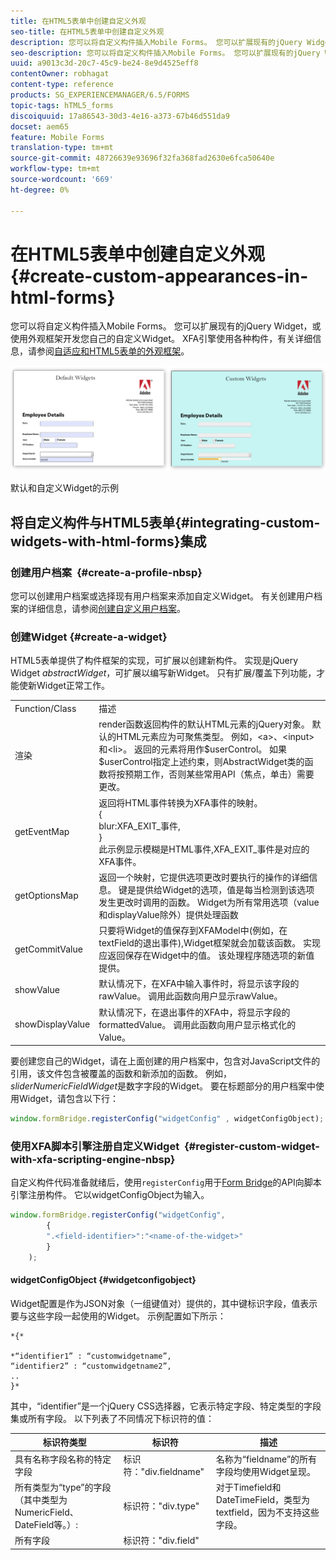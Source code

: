 ```yaml
---
title: 在HTML5表单中创建自定义外观
seo-title: 在HTML5表单中创建自定义外观
description: 您可以将自定义构件插入Mobile Forms。 您可以扩展现有的jQuery Widget，或开发您自己的自定义Widget。
seo-description: 您可以将自定义构件插入Mobile Forms。 您可以扩展现有的jQuery Widget，或开发您自己的自定义Widget。
uuid: a9013c3d-20c7-45c9-be24-8e9d4525eff8
contentOwner: robhagat
content-type: reference
products: SG_EXPERIENCEMANAGER/6.5/FORMS
topic-tags: hTML5_forms
discoiquuid: 17a86543-30d3-4e16-a373-67b46d551da9
docset: aem65
feature: Mobile Forms
translation-type: tm+mt
source-git-commit: 48726639e93696f32fa368fad2630e6fca50640e
workflow-type: tm+mt
source-wordcount: '669'
ht-degree: 0%

---
```



# 在HTML5表单中创建自定义外观{#create-custom-appearances-in-html-forms}

您可以将自定义构件插入Mobile Forms。 您可以扩展现有的jQuery Widget，或使用外观框架开发您自己的自定义Widget。 XFA引擎使用各种构件，有关详细信息，请参阅[自适应和HTML5表单的外观框架](/help/forms/using/introduction-widgets.md)。

![默认和自定义Widget的示例](assets/custom-widgets.jpg)

默认和自定义Widget的示例

## 将自定义构件与HTML5表单{#integrating-custom-widgets-with-html-forms}集成

### 创建用户档案  {#create-a-profile-nbsp}

您可以创建用户档案或选择现有用户档案来添加自定义Widget。 有关创建用户档案的详细信息，请参阅[创建自定义用户档案](/help/forms/using/custom-profile.md)。

### 创建Widget {#create-a-widget}

HTML5表单提供了构件框架的实现，可扩展以创建新构件。 实现是jQuery Widget *abstractWidget*，可扩展以编写新Widget。 只有扩展/覆盖下列功能，才能使新Widget正常工作。

<table>
 <tbody>
  <tr>
   <td>Function/Class</td>
   <td>描述</td>
  </tr>
  <tr>
   <td>渲染</td>
   <td>render函数返回构件的默认HTML元素的jQuery对象。 默认的HTML元素应为可聚焦类型。 例如，&lt;a&gt;、&lt;input&gt;和&lt;li&gt;。 返回的元素将用作$userControl。 如果$userControl指定上述约束，则AbstractWidget类的函数将按预期工作，否则某些常用API（焦点，单击）需要更改。 </td>
  </tr>
  <tr>
   <td>getEventMap</td>
   <td>返回将HTML事件转换为XFA事件的映射。 <br /> {<br /> blur:XFA_EXIT_事件,<br /> }<br /> 此示例显示模糊是HTML事件,XFA_EXIT_事件是对应的XFA事件。 </td>
  </tr>
  <tr>
   <td>getOptionsMap</td>
   <td>返回一个映射，它提供选项更改时要执行的操作的详细信息。 键是提供给Widget的选项，值是每当检测到该选项发生更改时调用的函数。 Widget为所有常用选项（value和displayValue除外）提供处理函数</td>
  </tr>
  <tr>
   <td>getCommitValue</td>
   <td>只要将Widget的值保存到XFAModel中(例如，在textField的退出事件),Widget框架就会加载该函数。 实现应返回保存在Widget中的值。 该处理程序随选项的新值提供。</td>
  </tr>
  <tr>
   <td>showValue</td>
   <td>默认情况下，在XFA中输入事件时，将显示该字段的rawValue。 调用此函数向用户显示rawValue。 </td>
  </tr>
  <tr>
   <td>showDisplayValue</td>
   <td>默认情况下，在退出事件的XFA中，将显示字段的formattedValue。 调用此函数向用户显示格式化的Value。 </td>
  </tr>
 </tbody>
</table>

要创建您自己的Widget，请在上面创建的用户档案中，包含对JavaScript文件的引用，该文件包含被覆盖的函数和新添加的函数。 例如，*sliderNumericFieldWidget*&#x200B;是数字字段的Widget。 要在标题部分的用户档案中使用Widget，请包含以下行：

```javascript
window.formBridge.registerConfig("widgetConfig" , widgetConfigObject);
```

### 使用XFA脚本引擎注册自定义Widget  {#register-custom-widget-with-xfa-scripting-engine-nbsp}

自定义构件代码准备就绪后，使用`registerConfig`用于[Form Bridge](/help/forms/using/form-bridge-apis.md)的API向脚本引擎注册构件。 它以widgetConfigObject为输入。

```javascript
window.formBridge.registerConfig("widgetConfig",
        {
        ".<field-identifier>":"<name-of-the-widget>"
        }
    );
```

#### widgetConfigObject {#widgetconfigobject}

Widget配置是作为JSON对象（一组键值对）提供的，其中键标识字段，值表示要与这些字段一起使用的Widget。 示例配置如下所示：

```
*{*

*“identifier1” : “customwidgetname”,
“identifier2” : “customwidgetname2”,
..
}*
```

其中，“identifier”是一个jQuery CSS选择器，它表示特定字段、特定类型的字段集或所有字段。 以下列表了不同情况下标识符的值：

| 标识符类型 | 标识符 | 描述 |
|---|---|---|
| 具有名称字段名称的特定字段 | 标识符：&quot;div.fieldname&quot; | 名称为“fieldname”的所有字段均使用Widget呈现。 |
| 所有类型为“type”的字段（其中类型为NumericField、DateField等。）:  | 标识符：&quot;div.type&quot; | 对于Timefield和DateTimeField，类型为textfield，因为不支持这些字段。 |
| 所有字段 | 标识符：&quot;div.field&quot; |  |

